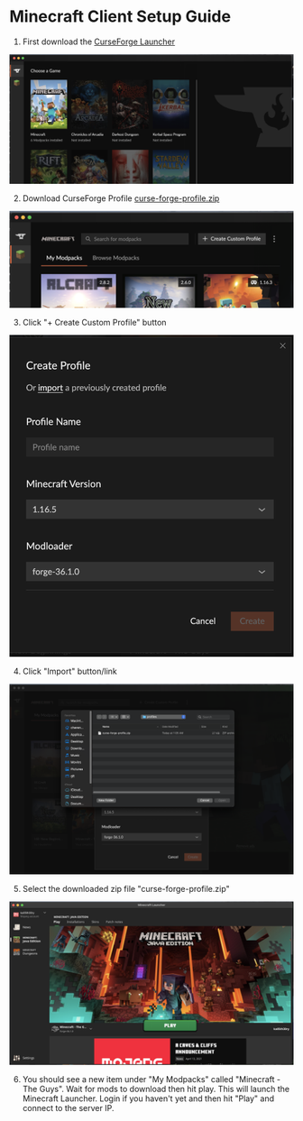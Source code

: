 # Minecraft Client Setup Guide

1. First download the [CurseForge Launcher](https://curseforge.overwolf.com/)

![step-1-curseforge-dashboard](./images/step-1-curseforge-dashboard.png)

2. Download CurseForge Profile [curse-forge-profile.zip](./../profiles/curse-forge-profile.zip)

![step-2-create-custom-profile](./images/step-2-create-custom-profile.png)

3. Click "+ Create Custom Profile" button

![step-3-import-profile](./images/step-3-import-profile.png)

4. Click "Import" button/link

![step-4-browse-to-profile-file](./images/step-4-browse-to-profile-file.png)

5. Select the downloaded zip file "curse-forge-profile.zip"

![step-5-minecraft-launcher](./images/step-5-minecraft-launcher.png)

6. You should see a new item under "My Modpacks" called "Minecraft - The Guys". Wait for mods to download then hit play. This will launch the Minecraft Launcher. Login if you haven't yet and then hit "Play" and connect to the server IP.

